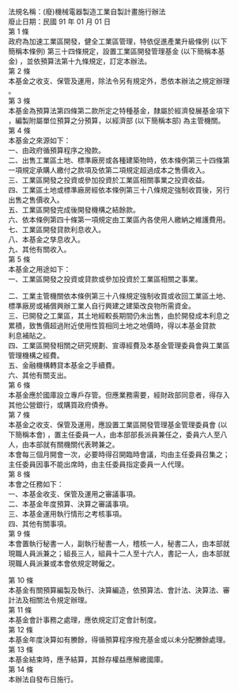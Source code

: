 法規名稱：(廢)機械電器製造工業自製計畫施行辦法  
廢止日期：民國 91 年 01 月 01 日  
第 1 條  
政府為加速工業區開發，健全工業區管理，特依促進產業升級條例 (以下  
簡稱本條例) 第三十四條規定，設置工業區開發管理基金 (以下簡稱本基  
金) ，並依預算法第十九條規定，訂定本辦法。  
第 2 條  
本基金之收支、保管及運用，除法令另有規定外，悉依本辦法之規定辦理  
。  
第 3 條  
本基金為預算法第四條第二款所定之特種基金，隸屬於經濟發展基金項下  
，編製附屬單位預算之分預算，以經濟部 (以下簡稱本部) 為主管機關。  
第 4 條  
本基金之來源如下：  
一、由政府循預算程序之撥款。  
二、出售工業區土地、標準廠房或各種建築物時，依本條例第三十四條第  
一項規定承購人繳付之款項及依第二項規定超過成本之售價收入。  
三、工業區開發之投資或參加投資於工業區相關事業之投資收益。  
四、工業區土地或標準廠房經依本條例第三十八條規定強制收買後，另行  
出售之售價收入。  
五、工業區開發完成後開發機構之結餘款。  
六、依本條例第四十條第一項規定由工業區內各使用人繳納之維護費用。  
七、工業區開發貸款利息收入。  
八、本基金之孳息收入。  
九、其他有關收入。  
第 5 條  
本基金之用途如下：  
一、工業區開發之投資或貸款或參加投資於工業區相關之事業。  


二、工業主管機關依本條例第三十八條規定強制收買或收回工業區土地、  
標準廠房或補償興辦工業人自行興建之建築改良物所需資金。  
三、已開發之工業區，其土地經較長期間仍未出售，由於開發成本利息之  
累積，致售價超過附近使用性質相同土地之地價時，得以本基金貸款  
利息補貼之。  
四、工業區開發相關之研究規劃、宣導經費及本基金管理委員會與工業區  
管理機構之經費。  
五、金融機構轉貸本基金之手續費。  
六、其他有關支出。  
第 6 條  
本基金應於國庫設立專戶存管。但應業務需要，經財政部同意者，得存入  
其他公營銀行，或購買政府債券。  
第 7 條  
本基金之收支、保管及運用，應設置工業區開發管理基金管理委員會 (以  
下簡稱本會) ，置主任委員一人，由本部部長派員兼任之，委員六人至八  
人，由本部就有關機關代表聘兼之。  
本會每三個月開會一次，必要時得召開臨時會議，均由主任委員召集之；  
主任委員因事不能出席時，由主任委員指定委員一人代理。  
第 8 條  
本會之任務如下：  
一、本基金收支、保管及運用之審議事項。  
二、本基金年度預算、決算之審議事項。  
三、本基金運用執行情形之考核事項。  
四、其他有關事項。  
第 9 條  
本會置執行秘書一人，副執行秘書一人，稽核一人，秘書二人，由本部就  
現職人員派兼之；組長三人，組員十二人至十六人，書記一人，由本部就  
現職人員派兼或本會依規定聘僱之。  


第 10 條  
本基金有關預算編製及執行、決算編造，依預算法、會計法、決算法、審  
計法及相關法令規定辦理。  
第 11 條  
本基金會計事務之處理，應依規定訂定會計制度。  
第 12 條  
本基金年度決算如有賸餘，得循預算程序撥充基金或以未分配賸餘處理。  
第 13 條  
本基金結束時，應予結算，其餘存權益應解繳國庫。  
第 14 條  
本辦法自發布日施行。  


